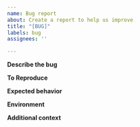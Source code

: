 ```yaml
---
name: Bug report
about: Create a report to help us improve
title: "[BUG]"
labels: bug
assignees: ''

---
```


**Describe the bug**
<!--
A high-level description of what the bug is. Make sure to clearly and concisely describe where the bug was encountered, what happened and what you expected to happen. Provide more details on each of these in the sections below.
-->

**To Reproduce**
<!--
Provide the information necessary to reproduce the bug. If the bug occurred when executing ``skbase`` related code, provide a minimially reproducible code example, including any example data needed. See [stackoverflow on minimally reproducible examples](https://stackoverflow.com/help/minimal-reproducible-example) for background.

If the bug arose in another context, provide instructions for recreating the bug.
-->


**Expected behavior**
<!--
Provide more detail on what you expected to happen.
-->


**Environment**
<!--
Please provide information about the environment you encountered the bug in. If your bug was related to running ``skbase`` Python code, provide details about your Python environment (e.g., operating system and version, version of Python, version of ``skbase``, version of other related packages, etc).

If your bug is related to how our documentation renders, let us know if you are viewing it on a desktop, smartphone, or other device. Also let us know the browser and version you are using.
-->


**Additional context**
<!--
Add any other context about the problem here.
-->
